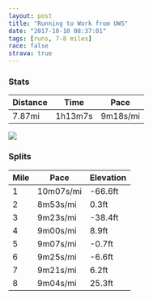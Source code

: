 ```yaml
---
layout: post
title: "Running to Work from UWS"
date: "2017-10-10 08:37:01"
tags: [runs, 7-8 miles]
race: false
strava: true
---
```


### Stats

| Distance | Time | Pace |
|----------|------|------|
|7.87mi|1h13m7s|9m18s/mi|

<img src='https://maps.googleapis.com/maps/api/staticmap?maptype=roadmap&path=enc:svaxFlgmbMv@nCtEn@cAl@fFzFjf@zWxM|PdOlAt@xAw@bB~Bs@fMvSjJxGr[fOjIXv@pEzAiEnI`KtInCz@rDaA~HfPzF~S|RhWxMpJhAfKfFzYpSdMrObk@j^jIfCpLpCtGOnBuBpc@|DnS`Gh_AtCnA}a@fBh@jAoDJkH}Ba@|@oEzMu^lFzDb@gA&key=AIzaSyC1MId7bFpkLXNAaYhBSTb8jLyiSqzbDtM&size=800x800&markers=color:yellow|label:S|40.81018,-73.96487&markers=color:green|label:F|40.72424000000001,-73.99749000000007'>

### Splits

| Mile | Pace | Elevation |
|------|------|-----------|
|1|10m07s/mi|-66.6ft|
|2|8m53s/mi|0.3ft|
|3|9m23s/mi|-38.4ft|
|4|9m00s/mi|8.9ft|
|5|9m07s/mi|-0.7ft|
|6|9m25s/mi|-6.6ft|
|7|9m21s/mi|6.2ft|
|8|9m04s/mi|25.3ft|

